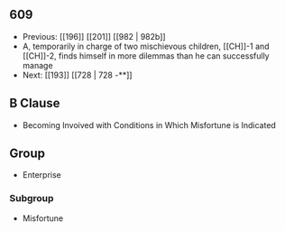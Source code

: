 ## 609
- Previous: [[196]] [[201]] [[982 | 982b]] 
- A, temporarily in charge of two mischievous children, [[CH]]-1 and [[CH]]-2, finds himself in more dilemmas than he can successfully manage
- Next: [[193]] [[728 | 728 -**]] 

## B Clause
- Becoming Invoived with Conditions in Which Misfortune is Indicated

## Group
- Enterprise

### Subgroup
- Misfortune

